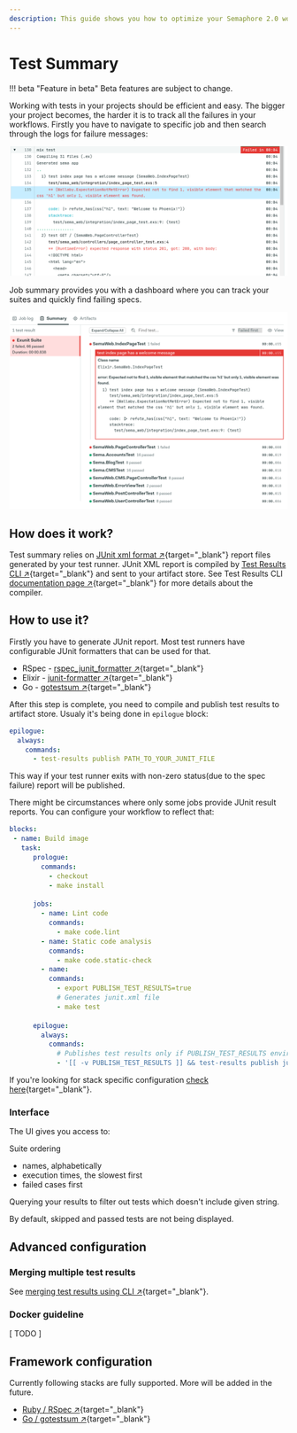 ```yaml
---
description: This guide shows you how to optimize your Semaphore 2.0 workflow for monorepo projects.
---
```


# Test Summary

!!! beta "Feature in beta"
    Beta features are subject to change.

Working with tests in your projects should be efficient and easy. The bigger your project
becomes, the harder it is to track all the failures in your workflows. Firstly
you have to navigate to specific job and then search through the logs for failure messages:

![Job Logs](img/test-summary/job-logs.png)

Job summary provides you with a dashboard where you can track your suites and quickly find failing specs.

![Test Summary Tab](img/test-summary/summary-tab.png)

## How does it work?

Test summary relies on [JUnit xml format&nbsp;↗][junit-schema]{target="_blank"} report files generated by your test runner.
JUnit XML report is compiled by [Test Results CLI&nbsp;↗][github-test-results-cli]{target="_blank"} and sent to your artifact store.
See Test Results CLI [documentation page&nbsp;↗][test-results-cli]{target="_blank"} for more details about the compiler.

## How to use it?

Firstly you have to generate JUnit report. Most test runners have configurable JUnit formatters that can be used for that.

- RSpec - [rspec_junit_formatter&nbsp;↗](https://github.com/sj26/rspec_junit_formatter){target="_blank"}
- Elixir - [junit-formatter&nbsp;↗](https://github.com/victorolinasc/junit-formatter){target="_blank"}
- Go - [gotestsum&nbsp;↗](https://github.com/gotestyourself/gotestsum){target="_blank"}

After this step is complete, you need to compile and publish test results to artifact store. Usualy it's being done in `epilogue` block:

```yaml
epilogue:
  always:
    commands:
      - test-results publish PATH_TO_YOUR_JUNIT_FILE
```

This way if your test runner exits with non-zero status(due to the spec failure) report will be published.

There might be circumstances where only some jobs provide JUnit result reports. You can configure your workflow to reflect that:

```yaml
blocks:
 - name: Build image
   task:
      prologue:
        commands:
          - checkout
          - make install

      jobs:
        - name: Lint code
          commands:
            - make code.lint
        - name: Static code analysis
          commands:
            - make code.static-check
        - name:
          commands:
            - export PUBLISH_TEST_RESULTS=true
            # Generates junit.xml file
            - make test

      epilogue:
        always:
          commands:
            # Publishes test results only if PUBLISH_TEST_RESULTS environment variable is present
            - '[[ -v PUBLISH_TEST_RESULTS ]] && test-results publish junit.xml'
```

If you're looking for stack specific configuration [check here](/essentials/test-summary/#framework-configuration){target="_blank"}.

### Interface

The UI gives you access to:

Suite ordering

- names, alphabetically
- execution times, the slowest first
- failed cases first

Querying your results to filter out tests which doesn't include given string.

By default, skipped and passed tests are not being displayed.

## Advanced configuration

### Merging multiple test results

See [merging test results using CLI&nbsp;↗](/reference/test-results-cli-reference/#merging-test-results){target="_blank"}.

### Docker guideline

[ TODO ]

## Framework configuration

Currently following stacks are fully supported. More will be added in the future.

- [Ruby / RSpec&nbsp;↗][ruby-test-summary]{target="_blank"}
- [Go / gotestsum&nbsp;↗][go-test-summary]{target="_blank"}

[ruby-test-summary]: /programming-languages/ruby/#test-summary
[go-test-summary]: /programming-languages/go/#test-summary
[elixir-test-summary]: /programming-languages/elixir/#test-summary
[junit-schema]: https://www.ibm.com/docs/en/adfz/developer-for-zos/9.1.1?topic=formats-junit-xml-format
[github-test-results-cli]: https://github.com/semaphoreci/test-results
[test-results-cli]: /reference/test-results-cli-reference/
